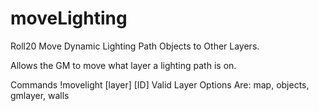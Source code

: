 # moveLighting
Roll20 Move Dynamic Lighting Path Objects to Other Layers.

Allows the GM to move what layer a lighting path is on.

Commands
!movelight [layer] [ID]
Valid Layer Options Are: map, objects, gmlayer, walls
